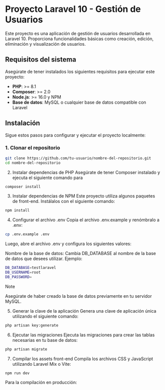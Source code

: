 # Proyecto Laravel 10 - Gestión de Usuarios

Este proyecto es una aplicación de gestión de usuarios desarrollada en Laravel 10. Proporciona funcionalidades básicas como creación, edición, eliminación y visualización de usuarios.

## Requisitos del sistema

Asegúrate de tener instalados los siguientes requisitos para ejecutar este proyecto:

- **PHP**: >= 8.1
- **Composer**: >= 2.0
- **Node.js**: >= 16.0 y NPM
- **Base de datos**: MySQL o cualquier base de datos compatible con Laravel

## Instalación

Sigue estos pasos para configurar y ejecutar el proyecto localmente:

### 1. Clonar el repositorio

```bash
git clone https://github.com/tu-usuario/nombre-del-repositorio.git
cd nombre-del-repositorio
```

2. Instalar dependencias de PHP
Asegúrate de tener Composer instalado y ejecuta el siguiente comando para 

```bash
composer install
```

3. Instalar dependencias de NPM
Este proyecto utiliza algunos paquetes de front-end. Instálalos con el siguiente comando:

```bash
npm install
```

4. Configurar el archivo .env
Copia el archivo .env.example y renómbralo a .env:


```bash
cp .env.example .env
```
Luego, abre el archivo .env y configura los siguientes valores:

Nombre de la base de datos: Cambia DB_DATABASE al nombre de la base de datos que desees utilizar. Ejemplo:

```bash
DB_DATABASE=testlaravel
DB_USERNAME=root
DB_PASSWORD=
```
> [!NOTE]
> Asegúrate de haber creado la base de datos previamente en tu servidor MySQL.


5. Generar la clave de la aplicación
Genera una clave de aplicación única utilizando el siguiente comando:

```bash
php artisan key:generate
```
6. Ejecutar las migraciones
Ejecuta las migraciones para crear las tablas necesarias en tu base de datos:

```bash
php artisan migrate
```
7. Compilar los assets front-end
Compila los archivos CSS y JavaScript utilizando Laravel Mix o Vite:

```bash
npm run dev
```
Para la compilación en producción:
